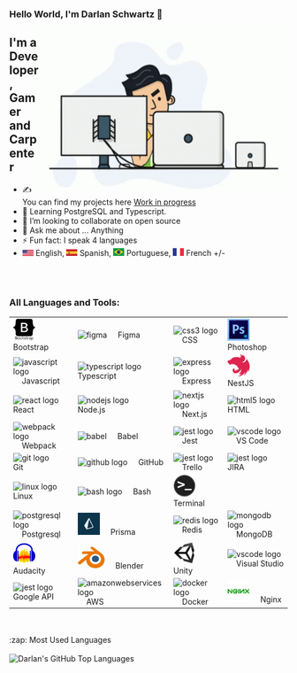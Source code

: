 ### Hello World, I'm Darlan Schwartz  👋

 <img align="right" alt="GIF" src="https://raw.githubusercontent.com/DarlanSchwartz/DarlanSchwartz/main/Github%20readme%20images/programmer.gif" width="450" height="300" />
 
## I'm a Developer, Gamer and Carpenter
- ✍ You can find my projects here <a href="https://darlanschwartz.github.io/My-Portfolio/">Work in progress</a>
- 🌱 Learning PostgreSQL and Typescript.
- 👯 I’m looking to collaborate on open source
- 💬 Ask me about ... Anything
- ⚡ Fun fact: I speak 4 languages
- <img align="left top" alt="EUA" width="20px" src="https://raw.githubusercontent.com/DarlanSchwartz/DarlanSchwartz/main/Github%20readme%20images/usa.jpg" /> English,  <img align="left top" alt="Spanish" width="20px" src="https://raw.githubusercontent.com/DarlanSchwartz/DarlanSchwartz/main/Github%20readme%20images/spanish.jpg" />  Spanish,  <img align="left top" alt="Portuguese" width="20px" src="https://raw.githubusercontent.com/DarlanSchwartz/DarlanSchwartz/main/Github%20readme%20images/brazil.jpg" />  Portuguese, <img align="left top" alt="French" width="20px" src="https://raw.githubusercontent.com/DarlanSchwartz/DarlanSchwartz/main/Github%20readme%20images/france.webp" /> French +/-
<br />
<br />
<h3 align="left">All Languages and Tools:</h3>
<table>
  <tbody>
  <tr>
   <td>
        <img
          src="https://raw.githubusercontent.com/devicons/devicon/master/icons/bootstrap/bootstrap-plain-wordmark.svg"
          alt="bootstrap"
          width="40"
          height="40"
        />
        <img width="12" /> Bootstrap
      </td>
      <td>
        <img
          src="https://www.vectorlogo.zone/logos/figma/figma-icon.svg"
          alt="figma"
          width="40"
          height="40"
        />
        <img width="12" /> Figma
      </td>
            <td>
        <img
          src="https://cdn.jsdelivr.net/gh/devicons/devicon/icons/css3/css3-original.svg"
          height="40"
          alt="css3 logo"
        />
        <img width="12" /> CSS
      </td>
            <td>
        <img
          src="https://raw.githubusercontent.com/DarlanSchwartz/DarlanSchwartz/main/Github%20readme%20images/photoshop.jpeg"
          height="40"
          alt="photoshop logo"
        />
        <img width="12" /> Photoshop
      </td>
  </tr>
    <tr>
      <td>
        <img
          src="https://cdn.jsdelivr.net/gh/devicons/devicon/icons/javascript/javascript-original.svg"
          height="40"
          alt="javascript logo"
        />
        <img width="12" /> Javascript
      </td>
      <td>
        <img
          src="https://cdn.jsdelivr.net/gh/devicons/devicon/icons/typescript/typescript-original.svg"
          height="40"
          alt="typescript logo"
        />
        <img width="12" /> Typescript
      </td>
      <td>
        <img
          src="https://skillicons.dev/icons?i=express"
          height="40"
          alt="express logo"
        />
        <img width="12" /> Express
      </td>
      <td>
        <img
          src="https://raw.githubusercontent.com/devicons/devicon/master/icons/nestjs/nestjs-plain.svg"
          alt="nestjs"
          width="40"
          height="40"
        />
        <img width="12" /> NestJS
      </td>
    </tr>
    <tr>
      <td>
        <img
          src="https://cdn.jsdelivr.net/gh/devicons/devicon/icons/react/react-original.svg"
          height="40"
          alt="react logo"
        />
        <img width="12" /> React
      </td>
            <td>
        <img
          src="https://cdn.jsdelivr.net/gh/devicons/devicon/icons/nodejs/nodejs-original.svg"
          height="40"
          alt="nodejs logo"
        />
        <img width="12" /> Node.js
      </td>
      <td>
        <img
          src="https://skillicons.dev/icons?i=nextjs"
          height="40"
          alt="nextjs logo"
        />
        <img width="12" /> Next.js
      </td>
      <td>
        <img
          src="https://cdn.jsdelivr.net/gh/devicons/devicon/icons/html5/html5-original.svg"
          height="40"
          alt="html5 logo"
        />
        <img width="12" /> HTML
      </td>
    </tr>
    <tr>
      <td>
        <img
          src="https://cdn.jsdelivr.net/gh/devicons/devicon/icons/webpack/webpack-original.svg"
          height="40"
          alt="webpack logo"
        />
        <img width="12" /> Webpack
      </td>
      <td>
        <img
          src="https://www.vectorlogo.zone/logos/babeljs/babeljs-icon.svg"
          alt="babel"
          width="40"
          height="40"
        />
        <img width="12" /> Babel
      </td>
       <td>
        <img
          src="https://cdn.jsdelivr.net/gh/devicons/devicon/icons/jest/jest-plain.svg"
          height="40"
          alt="jest logo"
        />
        <img width="12" /> Jest
      </td>
             <td>
        <img
          src="https://cdn.simpleicons.org/visualstudiocode/007ACC"
          height="40"
          alt="vscode logo"
        />
        <img width="12" /> VS Code
      </td>
    </tr>
    <tr>
      <td>
        <img
          src="https://cdn.jsdelivr.net/gh/devicons/devicon/icons/git/git-original.svg"
          height="40"
          alt="git logo"
        />
        <img width="12" /> Git
      </td>
       <td>
        <img
          src="https://skillicons.dev/icons?i=github"
          height="40"
          alt="github logo"
        />
        <img width="12" /> GitHub
      </td>
        <td>
        <img
          src="https://cdn.jsdelivr.net/gh/devicons/devicon/icons/trello/trello-plain.svg"
          height="40"
          alt="jest logo"
        />
        <img width="12" /> Trello
      </td>
        <td>
        <img
          src="https://cdn.jsdelivr.net/gh/devicons/devicon/icons/jira/jira-original.svg"
          height="40"
          alt="jest logo"
        />
        <img width="12" /> JIRA
      </td>
    </tr>
    <tr>
      <td>
        <img
          src="https://skillicons.dev/icons?i=linux"
          height="40"
          alt="linux logo"
        />
        <img width="12" /> Linux
      </td>
      <td>
        <img
          src="https://cdn.simpleicons.org/gnubash/4EAA25"
          height="40"
          alt="bash logo"
        />
        <img width="12" /> Bash
      </td>
         <td>
        <img
          src="https://github.com/DarlanSchwartz/DarlanSchwartz/blob/main/Github%20readme%20images/terminal.png?raw=true"
          alt="nginx"
          width="40"
          height="40"
        />
        <img width="12" /> Terminal
      </td>
    </tr>
    <tr>
      <td>
        <img
          src="https://cdn.jsdelivr.net/gh/devicons/devicon/icons/postgresql/postgresql-original.svg"
          height="40"
          alt="postgresql logo"
        />
        <img width="12" /> Postgresql
      </td>
      <td>
        <img
          src="https://github.com/DarlanSchwartz/DarlanSchwartz/blob/main/Github%20readme%20images/prisma2.png?raw=true"
          alt="prisma"
          width="40"
          height="40"
        />
        <img width="12" /> Prisma
      </td>
      <td>
        <img
          src="https://cdn.jsdelivr.net/gh/devicons/devicon/icons/redis/redis-original.svg"
          height="40"
          alt="redis logo"
        />
        <img width="12" /> Redis
      </td>
      <td>
        <img
          src="https://cdn.jsdelivr.net/gh/devicons/devicon/icons/mongodb/mongodb-original.svg"
          height="40"
          alt="mongodb logo"
        />
        <img width="12" /> MongoDB
      </td>
    </tr>
     <tr>
       <td>
        <img
          src="https://github.com/DarlanSchwartz/DarlanSchwartz/blob/main/Github%20readme%20images/audacity.png?raw=true"
          height="40"
          alt="audacity logo"
        />
        <img width="12" /> Audacity
      </td>
        <td>
        <img
          src="https://raw.githubusercontent.com/DarlanSchwartz/DarlanSchwartz/main/Github%20readme%20images/blender2.png"
          height="40"
          alt="jest logo"
        />
        <img width="12" /> Blender
      </td>
       </td>
        <td>
        <img
          src="https://github.com/DarlanSchwartz/DarlanSchwartz/blob/main/Github%20readme%20images/unity2.png?raw=true"
          height="40"
          alt="jest logo"
        />
        <img width="12" /> Unity
      </td>
             <td>
        <img
          src="https://cdn.jsdelivr.net/gh/devicons/devicon/icons/visualstudio/visualstudio-plain.svg"
          height="40"
          alt="vscode logo"
        />
        <img width="12" /> Visual Studio
      </td>
    </tr>
         <tr>
       </td>
        <td>
        <img
          src="https://cdn.jsdelivr.net/gh/devicons/devicon/icons/googlecloud/googlecloud-original.svg"
          height="40"
          alt="jest logo"
        />
        <img width="12" /> Google API
      </td>
            <td>
        <img
          src="https://cdn.jsdelivr.net/gh/devicons/devicon/icons/amazonwebservices/amazonwebservices-original.svg"
          height="40"
          alt="amazonwebservices logo"
        />
        <img width="12" /> AWS
      </td>
       <td>
        <img
          src="https://cdn.jsdelivr.net/gh/devicons/devicon/icons/docker/docker-original.svg"
          height="40"
          alt="docker logo"
        />
        <img width="12" /> Docker
      </td>
      <td>
        <img
          src="https://raw.githubusercontent.com/devicons/devicon/master/icons/nginx/nginx-original.svg"
          alt="nginx"
          width="40"
          height="40"
        />
        <img width="12" /> Nginx
      </td>
    </tr>
  </tbody>
</table>

<br />
<br />

 <summary>  :zap: Most Used Languages</summary>
 <br />
<img style="flex-grow:0; flex-shrink:0;" alt="Darlan's GitHub Top Languages" src="https://github-readme-stats.vercel.app/api/top-langs/?username=DarlanSchwartz" />

